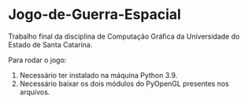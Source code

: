 # Jogo-de-Guerra-Espacial
Trabalho final da disciplina de Computação Gráfica da Universidade do Estado de Santa Catarina.

Para rodar o jogo:

1) Necessário ter instalado na máquina Python 3.9.
2) Necessário baixar os dois módulos do PyOpenGL presentes nos arquivos.
